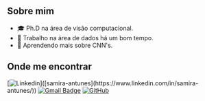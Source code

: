 ## Sobre mim

- 🎓 Ph.D na área de visão computacional.
- 💼 Trabalho na área de dados há um bom tempo.
- 🌱 Aprendendo mais sobre CNN's.

## Onde me encontrar

[![Linkedin](https://img.shields.io/badge/-username-blue?style=flat-square&logo=Linkedin&logoColor=white&link=[samira-antunes](https://www.linkedin.com/in/samira-antunes/))]([samira-antunes](https://www.linkedin.com/in/samira-antunes/))
[![Gmail Badge](https://img.shields.io/badge/-seuemail@email.com-006bed?style=flat-square&logo=Gmail&logoColor=white&link=mailto:samira.antunes@gmail.com)](mailto:samira.antunes@gmail.com)
[![GitHub](https://img.shields.io/github/followers/iuricode?label=follow&style=social)](https://github.com/antuness/)
